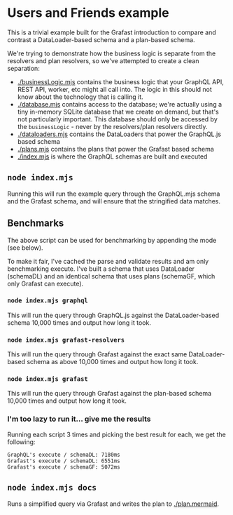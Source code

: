 # Users and Friends example

This is a trivial example built for the Grafast introduction to compare and
contrast a DataLoader-based schema and a plan-based schema.

We're trying to demonstrate how the business logic is separate from the
resolvers and plan resolvers, so we've attempted to create a clean separation:

- [./businessLogic.mjs](./businessLogic.mjs) contains the business logic that your
  GraphQL API, REST API, worker, etc might all call into. The logic in this
  should not know about the technology that is calling it.
- [./database.mjs](./database.mjs) contains access to the database; we're actually
  using a tiny in-memory SQLite database that we create on demand, but that's
  not particularly important. This database should only be accessed by the
  `businessLogic` - never by the resolvers/plan resolvers directly.
- [./dataloaders.mjs](./dataloaders.mjs) contains the DataLoaders that power the
  GraphQL.js based schema
- [./plans.mjs](./plans.mjs) contains the plans that power the Grafast based
  schema
- [./index.mjs](./index.mjs) is where the GraphQL schemas are built and executed

## `node index.mjs`

Running this will run the example query through the GraphQL.mjs schema and the
Grafast schema, and will ensure that the stringified data matches.

## Benchmarks

The above script can be used for benchmarking by appending the mode (see below).

To make it fair, I've cached the parse and validate results and am only
benchmarking execute. I've built a schema that uses DataLoader (schemaDL) and an
identical schema that uses plans (schemaGF, which only Grafast can execute).

### `node index.mjs graphql`

This will run the query through GraphQL.js against the DataLoader-based schema
10,000 times and output how long it took.

### `node index.mjs grafast-resolvers`

This will run the query through Grafast against the exact same DataLoader-based
schema as above 10,000 times and output how long it took.

### `node index.mjs grafast`

This will run the query through Grafast against the plan-based schema 10,000
times and output how long it took.

### I'm too lazy to run it... give me the results

Running each script 3 times and picking the best result for each, we get the
following:

```
GraphQL's execute / schemaDL: 7180ms
Grafast's execute / schemaDL: 6551ms
Grafast's execute / schemaGF: 5072ms
```

## `node index.mjs docs`

Runs a simplified query via Grafast and writes the plan to
[./plan.mermaid](./plan.mermaid).

